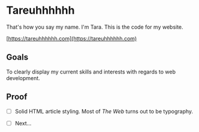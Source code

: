 
# Tareuhhhhhh

That's how you say my name. I'm Tara. This is the code for my website.

[https://tareuhhhhhh.com](https://tareuhhhhhh.com)


## Goals

To clearly display my current skills and interests with regards to web development.


## Proof

- [ ] Solid HTML article styling. Most of _The Web_ turns out to be typography.

- [ ] Next...
